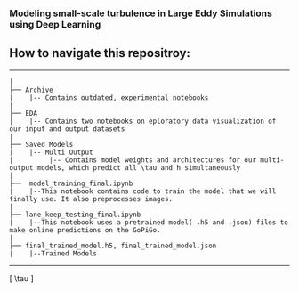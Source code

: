 ### Modeling small-scale turbulence in Large Eddy Simulations using Deep Learning

## How to navigate this repositroy:

------------
    │
    ├── Archive
    |    |-- Contains outdated, experimental notebooks
    |
    ├── EDA
    │    |-- Contains two notebooks on eploratory data visualization of our input and output datasets
    |
    ├── Saved Models
    |    |-- Multi Output
    |         |-- Contains model weights and architectures for our multi-output models, which predict all \tau and h simultaneously   
    |
    ├──  model_training_final.ipynb
    |    |--This notebook contains code to train the model that we will finally use. It also preprocesses images.
    |
    ├── lane_keep_testing_final.ipynb
    |    |--This notebook uses a pretrained model( .h5 and .json) files to make online predictions on the GoPiGo.
    |
    ├── final_trained_model.h5, final_trained_model.json
    |    |--Trained Models
--------

\[
\tau
\]

